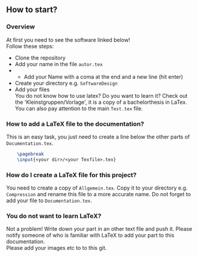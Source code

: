 ## How to start?
### Overview
At first you need to see the software linked below!   
Follow these steps:  
- Clone the repository  
- Add your name in the file `autor.tex` 
- - Add your Name with a coma at the end and a new line (hit enter)
- Create your directory e.g. `SoftwareDesign`  
- Add your files  
You do not know how to use latex? Do you want to learn it? Check out the 'Kleinstgruppen/Vorlage',  it is a copy of a bachelorthesis in  LaTex.  
You can also pay attention to the main `Test.tex` file. 
### How to add a LaTeX file to the documentation?
This is an easy task, you just need to create a line below the other parts of `Documentation.tex`.  
```Latex
	\pagebreak
	\input{<your dir>/<your Texfile>.tex}
```
### How do I create a LaTeX file for this project?
You need to create a copy of `Allgemein.tex`. Copy it to your directory e.g. `Compression` and rename this file to a more accurate name. Do not forget to add your file to `Documentation.tex`.  
### You do not want to learn LaTeX?
Not a problem! Write down your part in an other text file and push  it. Please notify someone of who is familiar with LaTeX to add your part to this documentation.  
Please add your images etc to to this git. 